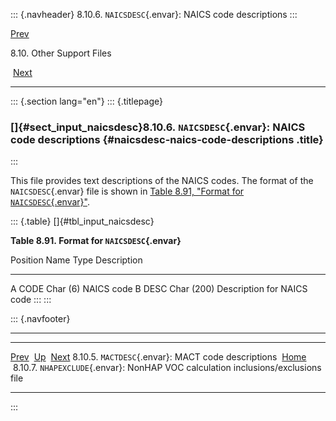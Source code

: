 ::: {.navheader}
8.10.6. `NAICSDESC`{.envar}: NAICS code descriptions
:::

[Prev](ch08s10s05.html) 

8.10. Other Support Files

 [Next](ch08s10s07.html)

------------------------------------------------------------------------

::: {.section lang="en"}
::: {.titlepage}
<div>

<div>

### []{#sect_input_naicsdesc}8.10.6. `NAICSDESC`{.envar}: NAICS code descriptions {#naicsdesc-naics-code-descriptions .title}

</div>

</div>
:::

This file provides text descriptions of the NAICS codes. The format of
the `NAICSDESC`{.envar} file is shown in [Table 8.91, "Format for
`NAICSDESC`{.envar}"](ch08s10s06.html#tbl_input_naicsdesc "Table 8.91. Format for NAICSDESC").

::: {.table}
[]{#tbl_input_naicsdesc}

**Table 8.91. Format for `NAICSDESC`{.envar}**

  Position   Name   Type         Description
  ---------- ------ ------------ ----------------------------
  A          CODE   Char (6)     NAICS code
  B          DESC   Char (200)   Description for NAICS code
:::
:::

::: {.navfooter}

------------------------------------------------------------------------

  ----------------------------------------------------- -------------------- -----------------------------------------------------------------------------------
  [Prev](ch08s10s05.html)                                [Up](ch08s10.html)                                                              [Next](ch08s10s07.html)
  8.10.5. `MACTDESC`{.envar}: MACT code descriptions     [Home](index.html)     8.10.7. `NHAPEXCLUDE`{.envar}: NonHAP VOC calculation inclusions/exclusions file
  ----------------------------------------------------- -------------------- -----------------------------------------------------------------------------------
:::
